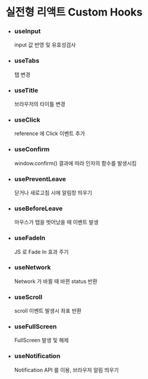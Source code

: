 # 실전형 리액트 Custom Hooks

- ### useInput

  input 값 반영 및 유효성검사

- ### useTabs

  탭 변경

- ### useTitle

  브라우저의 타이틀 변경

- ### useClick

  reference 에 Click 이벤트 추가

- ### useConfirm

  window.confirm() 결과에 따라 인자의 함수를 발생시킴

- ### usePreventLeave

  닫거나 새로고침 시에 알림창 띄우기

- ### useBeforeLeave

  마우스가 탭을 벗어났을 때 이벤트 발생

- ### useFadeIn

  JS 로 Fade In 효과 주기

- ### useNetwork

  Network 가 바뀔 때 바뀐 status 반환

- ### useScroll

  scroll 이벤트 발생시 좌표 반환

- ### useFullScreen

  FullScreen 발생 및 해제

- ### useNotification
  Notification API 를 이용, 브라우저 알림 띄우기
